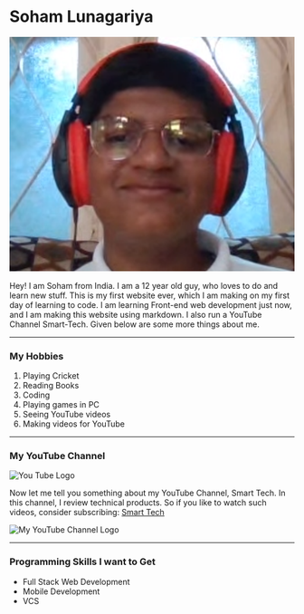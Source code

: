 # Soham Lunagariya
![Image of Soham Lunagariya](https://raw.githubusercontent.com/darshanbajeja/MyDearFriend/main/img.png)  

Hey! I am Soham from India. I am a 12 year old guy, who loves to do and learn new stuff. This is my first website ever, which I am making on my first day of learning to code. I am learning Front-end web development just now, and I am making this website using markdown. I also run a YouTube Channel Smart-Tech. Given below are some more things about me.  

---
### My Hobbies
1. Playing Cricket
2. Reading Books 
3. Coding
4. Playing games in PC
5. Seeing YouTube videos
6. Making videos for YouTube  
--- 

### My YouTube Channel

![You Tube Logo](https://cdn.mos.cms.futurecdn.net/SytNGv3ZxAVCkvcspmbbvh-970-80.jpg.webp)

 Now let me tell you something about my YouTube Channel, Smart Tech. In this channel, I review technical products. So if you like to watch such videos, consider subscribing: <a href="https://www.youtube.com/channel/UCK8rQFi7H_P546DG732x9oA?sub_confirmation=1" target="_blank"> Smart Tech </a>

 ![My YouTube Channel Logo](https://lh3.googleusercontent.com/a-/AOh14GiP-P18jjv80Pmo5op8UFU8SH2qp6nnLa5RzXPq=s600-k-no-rp-mo)  
   
--- 


### Programming Skills I want to Get
* Full Stack Web Development
* Mobile Development
* VCS 




